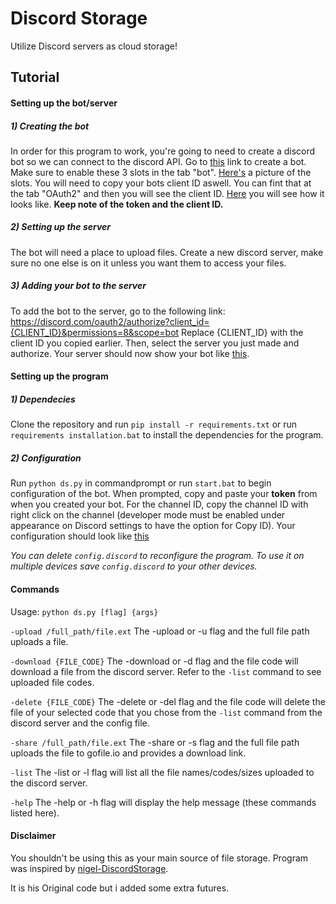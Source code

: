 # Discord Storage
Utilize Discord servers as cloud storage!



## Tutorial
#### Setting up the bot/server

##### 1) Creating the bot
In order for this program to work, you're going to need to create a discord bot so we can connect to the discord API. Go to [this](https://discordapp.com/developers/applications/me) link to create a bot. Make sure to enable these 3 slots in the tab "bot". [Here's](https://imgur.com/a/RXCPg3s) a picture of the slots.
You will need to copy your bots client ID aswell. You can fint that at the tab "OAuth2" and then you will see the client ID. [Here](https://imgur.com/a/VhuKLVw) you will see how it looks like. **Keep note of the token and the client ID.**
##### 2) Setting up the server
The bot will need a place to upload files. Create a new discord server, make sure no one else is on it unless you want them to access your files.

##### 3) Adding your bot to the server
To add the bot to the server, go to the following link: https://discord.com/oauth2/authorize?client_id={CLIENT_ID}&permissions=8&scope=bot
Replace {CLIENT_ID} with the client ID you copied earlier. Then, select the server you just made and authorize. Your server should now show your bot like [this](https://imgur.com/a/VVPvVGZ).



#### Setting up the program
##### 1) Dependecies
Clone the repository and run ```pip install -r requirements.txt``` or run ```requirements installation.bat``` to install the dependencies for the program.

##### 2) Configuration
Run ```python ds.py``` in commandprompt or run ```start.bat``` to begin configuration of the bot. When prompted, copy and paste your **token** from when you created your bot. For the channel ID, copy the channel ID with right click on the channel (developer mode must be enabled under appearance on Discord settings to have the option for Copy ID). Your configuration should look like [this](http://i.imgur.com/g72BDoG.png)


*You can delete ```config.discord``` to reconfigure the program.*
*To use it on multiple devices save ```config.discord``` to your other devices.*

#### Commands
Usage: ```python ds.py [flag] {args}```

```-upload /full_path/file.ext``` The -upload or -u flag and the full file path uploads a file.

```-download {FILE_CODE}``` The -download or -d flag and the file code will download a file from the discord server. Refer to the ```-list``` command to see uploaded file codes.

```-delete {FILE_CODE}``` The -delete or -del flag and the file code will delete the file of your selected code that you chose from the ```-list``` command from the discord server and the config file.

```-share /full_path/file.ext``` The -share or -s flag and the full file path uploads the file to gofile.io and provides a download link.

```-list``` The -list or -l flag will list all the file names/codes/sizes uploaded to the discord server.

```-help``` The -help or -h flag will display the help message (these commands listed here).



#### Disclaimer
You shouldn't be using this as your main source of file storage. Program was inspired by [nigel-DiscordStorage](https://github.com/nigel/DiscordStorage). 

It is his Original code but i added some extra futures.
